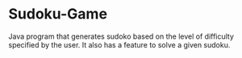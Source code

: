# Sudoku-Game

Java program that generates sudoko based on the level of difficulty specified by the user.
It also has a feature to solve a given sudoku. 
